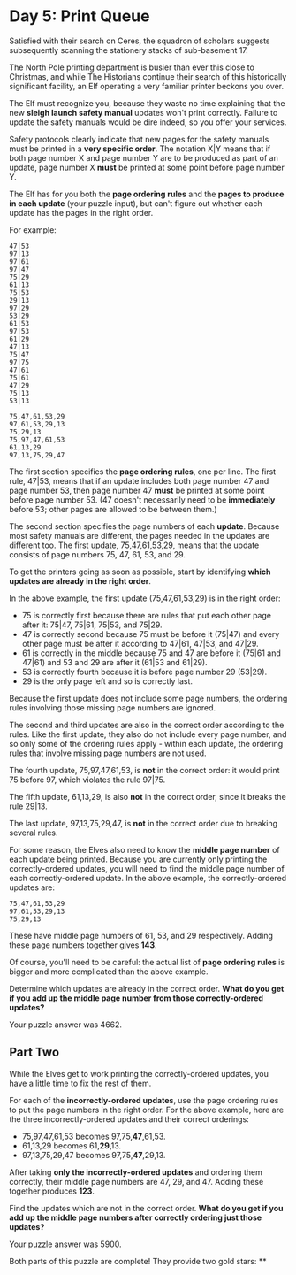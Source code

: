 # Day 5: Print Queue

Satisfied with their search on Ceres, the squadron of scholars suggests subsequently scanning the stationery stacks of
sub-basement 17.

The North Pole printing department is busier than ever this close to Christmas, and while The Historians continue their
search of this historically significant facility, an Elf operating a very familiar printer beckons you over.

The Elf must recognize you, because they waste no time explaining that the new **sleigh launch safety manual** updates
won't print correctly. Failure to update the safety manuals would be dire indeed, so you offer your services.

Safety protocols clearly indicate that new pages for the safety manuals must be printed in a **very specific order**.
The notation X|Y means that if both page number X and page number Y are to be produced as part of an update, page number
X **must** be printed at some point before page number Y.

The Elf has for you both the **page ordering rules** and the **pages to produce in each update** (your puzzle input),
but can't figure out whether each update has the pages in the right order.

For example:

```
47|53
97|13
97|61
97|47
75|29
61|13
75|53
29|13
97|29
53|29
61|53
97|53
61|29
47|13
75|47
97|75
47|61
75|61
47|29
75|13
53|13

75,47,61,53,29
97,61,53,29,13
75,29,13
75,97,47,61,53
61,13,29
97,13,75,29,47
```

The first section specifies the **page ordering rules**, one per line. The first rule, 47|53, means that if an update
includes both page number 47 and page number 53, then page number 47 **must** be printed at some point before page
number 53. (47 doesn't necessarily need to be **immediately** before 53; other pages are allowed to be between them.)

The second section specifies the page numbers of each **update**. Because most safety manuals are different, the pages
needed in the updates are different too. The first update, 75,47,61,53,29, means that the update consists of page
numbers 75, 47, 61, 53, and 29.

To get the printers going as soon as possible, start by identifying **which updates are already in the right order**.

In the above example, the first update (75,47,61,53,29) is in the right order:

* 75 is correctly first because there are rules that put each other page after it: 75|47, 75|61, 75|53, and 75|29.
* 47 is correctly second because 75 must be before it (75|47) and every other page must be after it according to 47|61,
  47|53, and 47|29.
* 61 is correctly in the middle because 75 and 47 are before it (75|61 and 47|61) and 53 and 29 are after it (61|53 and
  61|29).
* 53 is correctly fourth because it is before page number 29 (53|29).
* 29 is the only page left and so is correctly last.

Because the first update does not include some page numbers, the ordering rules involving those missing page numbers are
ignored.

The second and third updates are also in the correct order according to the rules. Like the first update, they also do
not include every page number, and so only some of the ordering rules apply - within each update, the ordering rules
that involve missing page numbers are not used.

The fourth update, 75,97,47,61,53, is **not** in the correct order: it would print 75 before 97, which violates the rule
97|75.

The fifth update, 61,13,29, is also **not** in the correct order, since it breaks the rule 29|13.

The last update, 97,13,75,29,47, is **not** in the correct order due to breaking several rules.

For some reason, the Elves also need to know the **middle page number** of each update being printed. Because you are
currently only printing the correctly-ordered updates, you will need to find the middle page number of each
correctly-ordered update. In the above example, the correctly-ordered updates are:

```
75,47,61,53,29
97,61,53,29,13
75,29,13
```

These have middle page numbers of 61, 53, and 29 respectively. Adding these page numbers together gives **143**.

Of course, you'll need to be careful: the actual list of **page ordering rules** is bigger and more complicated than the
above example.

Determine which updates are already in the correct order. **What do you get if you add up the middle page number from
those correctly-ordered updates?**

Your puzzle answer was 4662.

## Part Two

While the Elves get to work printing the correctly-ordered updates, you have a little time to fix the rest of them.

For each of the **incorrectly-ordered updates**, use the page ordering rules to put the page numbers in the right order.
For the above example, here are the three incorrectly-ordered updates and their correct orderings:

* 75,97,47,61,53 becomes 97,75,**47**,61,53.
* 61,13,29 becomes 61,**29**,13.
* 97,13,75,29,47 becomes 97,75,**47**,29,13.

After taking **only the incorrectly-ordered updates** and ordering them correctly, their middle page numbers are 47, 29,
and 47. Adding these together produces **123**.

Find the updates which are not in the correct order. **What do you get if you add up the middle page numbers after
correctly ordering just those updates?**

Your puzzle answer was 5900.

Both parts of this puzzle are complete! They provide two gold stars: **

